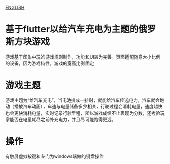 [ENGLISH](https://github.com/yujiaowangzi/flutter_tetris/blob/master/README_en.md)

# 基于flutter以给汽车充电为主题的俄罗斯方块游戏

游戏基于印象中玩的游戏规则制作，功能和UI较为完善。页面适配随意大小比例的设备，因为游戏特性，游戏的宽高比例固定

# 游戏主题

游戏主题为“给汽车充电”，当电池排成一排时，就能给汽车传送电力，汽车就会跑动（播放汽车动画），车速与电量储备多少相关，行驶过程会消耗电量，速度越快也会更快消耗电量，实时记录行驶里程，所以游戏成绩不止表现为分数，还考验玩家能否在电量耗尽之前补充电力，并且尽可能跑得更远。

# 操作
有触屏虚拟按键和专门为windows端做的键盘操作


